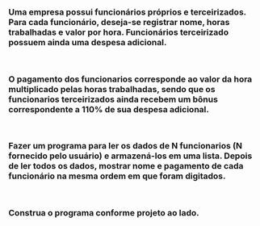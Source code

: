 <div>
    <h3>
        <p> Uma empresa possui funcionários próprios e terceirizados. Para cada funcionário, deseja-se registrar nome, horas trabalhadas e valor por hora. Funcionários terceirizado possuem ainda uma despesa adicional.</p>
        <br>
        <p>O pagamento dos funcionarios corresponde ao valor da hora multiplicado pelas horas trabalhadas, sendo que os funcionarios terceirizados ainda recebem um bônus correspondente a 110% de sua despesa adicional.</p>
        <br>
        <p>Fazer um programa para ler os dados de N funcionarios (N fornecido pelo usuário) e armazená-los em uma lista. Depois de ler todos os dados, mostrar nome e pagamento de cada funcionário na mesma ordem em que foram digitados.</p>
        <br>
        <p>Construa o programa conforme projeto ao lado.</p>
    </h3>
</div>